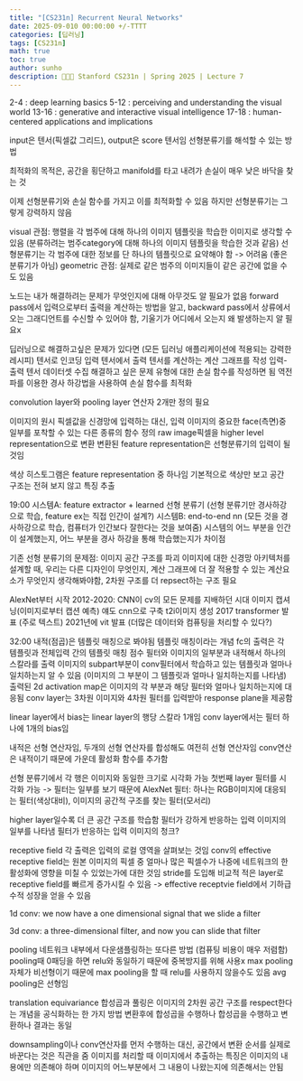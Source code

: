 ```yaml
---
title: "[CS231n] Recurrent Neural Networks"
date: 2025-09-010 00:00:00 +/-TTTT
categories: [딥러닝]
tags: [CS231n]
math: true
toc: true
author: sunho
description: 👨‍👧‍👧 Stanford CS231n | Spring 2025 | Lecture 7
---
```


2-4	: deep learning basics
5-12	: perceiving and understanding the visual world
13-16	: generative and interactive visual intelligence
17-18	: human-centered applications and implications

<Recap>
input은 텐서(픽셀값 그리드), output은 score 텐서임
선형분류기를 해석할 수 있는 방법

최적화의 목적은, 공간을 횡단하고 manifold를 타고 내려가 손실이 매우 낮은 바닥을 찾는 것

이제 선형분류기와 손실 함수를 가지고 이를 최적화할 수 있음
하지만 선형분류기는 그렇게 강력하지 않음

visual 관점: 행렬을 각 범주에 대해 하나의 이미지 템플릿을 학습한 이미지로 생각할 수 있음 (분류하려는 범주category에 대해 하나의 이미지 템플릿을 학습한 것과 같음)
선형분류기는 각 범주에 대한 정보를 단 하나의 템플릿으로 요약해야 함 -> 어려움 (좋은 분류기가 아님)
geometric 관점: 실제로 같은 범주의 이미지들이 같은 공간에 없을 수도 있음

노드는 내가 해결하려는 문제가 무엇인지에 대해 아무것도 알 필요가 없음
forward pass에서 입력으로부터 출력을 계산하는 방법을 알고, backward pass에서 상류에서 오는 그래디언트를 수신할 수 있어야 함, 기울기가 어디에서 오는지 왜 발생하는지 알 필요x

딥러닝으로 해결하고싶은 문제가 있다면 (모든 딥러닝 애플리케이션에 적용되는 강력한 레시피)
텐서로 인코딩
입력 텐서에서 출력 텐서를 계산하는 계산 그래프를 작성
입력-출력 텐서 데이터셋 수집
해결하고 싶은 문제 유형에 대한 손실 함수를 작성하면 됨
역전파를 이용한 경사 하강법을 사용하여 손실 함수를 최적화

<CNN>
convolution layer와 pooling layer 연산자 2개만 정의 필요

이미지의 원시 픽셀값을 신경망에 입력하는 대신,  입력 이미지의 중요한 face(측면)중 일부를 포착할 수 있는 다른 종류의 함수 정의
raw image픽셀을 higher level representation으로 변환
변환된 feature representation은 선형분류기의 입력이 될 것임

색상 히스토그램은 feature representation 중 하나임
기본적으로 색상만 보고 공간 구조는 전혀 보지 않고 특징 추출

19:00
시스템A: feature extractor + learned 선형 분류기 (선형 분류기만 경사하강으로 학습, feature ex는 직접 인간이 설계?)
시스템B: end-to-end nn (모든 것을 경사하강으로 학습, 컴퓨터가 인간보다 잘한다는 것을 보여줌)
시스템의 어느 부분을 인간이 설계했는지, 어느 부분을 경사 하강을 통해 학습했는지가 차이점

기존 선형 분류기의 문제점: 이미지 공간 구조를 파괴
이미지에 대한 신경망 아키텍처를 설계할 때, 우리는 다른 디자인이 무엇인지, 계산 그래프에 더 잘 적용할 수 있는 계산요소가 무엇인지 생각해봐야함, 2차원 구조를 더 repsect하는 구조 필요

AlexNet부터 시작
2012-2020: CNN이 cv의 모든 문제를 지배하던 시대
이미지 캡셔닝(이미지로부터 캡션 예측) 얘도 cnn으로 구축
t2i이미지 생성
2017 transformer 발표 (주로 텍스트)
2021년에 vit 발표 (더많은 데이터와 컴퓨팅을 처리할 수 있다?)

32:00
내적(점곱)은 템플릿 매칭으로 봐야됨
템플릿 매칭이라는 개념
fc의 출력은 각 템플릿과 전체입력 간의 템플릿 매칭 점수
필터와 이미지의 일부분과 내적해서 하나의 스칼라를 출력
이미지의 subpart부분이 conv필터에서 학습하고 있는 템플릿과 얼마나 일치하는지 알 수 있음
(이미지의 그 부분이 그 템플릿과 얼마나 일치하는지를 나타냄)
출력된 2d activation map은 이미지의 각 부분과 해당 필터와 얼마나 일치하는지에 대응됨
conv layer는 3차원 이미지와 4차원 필터를 입력받아 response plane을 제공함

linear layer에서 bias는 linear layer의 행당 스칼라 1개임
conv layer에서는 필터 하나에 1개의 bias임

내적은 선형 연산자임, 두개의 선형 연산자를 합성해도 여전히 선형 연산자임
conv연산은 내적이기 때문에 가운데 활성화 함수를 추가함

선형 분류기에서 각 행은 이미지와 동일한 크기로 시각화 가능
첫번째 layer 필터를 시각화 가능 -> 필터는 일부를 보기 때문에
AlexNet 필터: 하나는 RGB이미지에 대응되는 필터(색상대비), 이미지의 공간적 구조를 찾는 필터(모서리)

higher layer일수록 더 큰 공간 구조를 학습함
필터가 강하게 반응하는 입력 이미지의 일부를 나타냄
필터가 반응하는 입력 이미지의 청크?

receptive field
각 출력은 입력의 로컬 영역을 살펴보는 것임
conv의 effective receptive field는 원본 이미지의 픽셀 중 얼마나 많은 픽셀수가 나중에 네트워크의 한 활성화에 영향을 미칠 수 있었는가에 대한 것임
stride를 도입해 비교적 적은 layer로 receptive field를 빠르게 증가시킬 수 있음
-> effective receptvie field에서 기하급수적 성장을 얻을 수 있음

1d conv: we now have a one dimensional signal that we slide a filter

3d conv: a three-dimensional filter, and now you can slide that filter

pooling
네트워크 내부에서 다운샘플링하는 또다른 방법 (컴퓨팅 비용이 매우 저렴함)
pooling때 0패딩을 하면 relu와 동일하기 때문에 중복방지를 위해 사용x
max pooling 자체가 비선형이기 때문에 max pooling을 할 때 relu를 사용하지 않을수도 있음
avg pooling은 선형임

translation equivariance
합성곱과 풀링은 이미지의 2차원 공간 구조를 respect한다는 개념을 공식화하는 한 가지 방법
변환후에 합성곱을 수행하나 합성곱을 수행하고 변환하나 결과는 동일

downsampling이나 conv연산자를 먼저 수행하는 대신, 공간에서 변환 순서를 실제로 바꾼다는 것은 직관을 줌
이미지를 처리할 때 이미지에서 추출하는 특징은 이미지의 내용에만 의존해야 하며 이미지의 어느부분에서 그 내용이 나왔는지에 의존해서는 안됨
